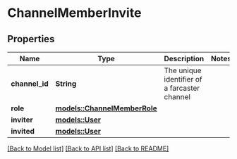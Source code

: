 # ChannelMemberInvite

## Properties

Name | Type | Description | Notes
------------ | ------------- | ------------- | -------------
**channel_id** | **String** | The unique identifier of a farcaster channel | 
**role** | [**models::ChannelMemberRole**](ChannelMemberRole.md) |  | 
**inviter** | [**models::User**](User.md) |  | 
**invited** | [**models::User**](User.md) |  | 

[[Back to Model list]](../README.md#documentation-for-models) [[Back to API list]](../README.md#documentation-for-api-endpoints) [[Back to README]](../README.md)


